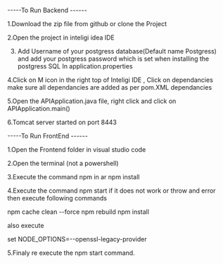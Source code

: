 -----To Run Backend ------

1.Download the zip file from github or clone the Project 

2.Open the project in inteligi idea IDE 

3. Add Username of your postgress database(Default name Postgress)
 and add your postgress password which is set when installing the postgress SQL
 In application.properties

4.Click on M icon in the right top of Inteligi IDE , Click on dependancies 
make sure all dependancies are added as per pom.XML dependancies

5.Open the APIApplication.java file, right click and click on APIApplication.main()

6.Tomcat server started on port 8443 


-----To Run FrontEnd ------

1.Open the Frontend folder in visual studio code


2.Open the terminal (not a powershell)

3.Execute the command npm in ar npm install

4.Execute the command npm start if it does not work or throw and error then 
execute following commands

npm cache clean --force
npm rebuild
npm install

also execute 

set NODE_OPTIONS=--openssl-legacy-provider


5.Finaly re execute the npm start command.











